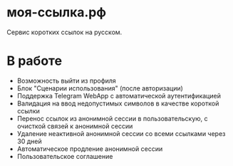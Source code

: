 # моя-ссылка.рф
Сервис коротких ссылок на русском.

# В работе

* Возможность выйти из профиля
* Блок "Сценарии использования" (после авторизации)
* Поддержка Telegram WebApp с автоматической аутентификацией
* Валидация на ввод недопустимых символов в качестве короткой ссылки
* Перенос ссылок из анонимной сессии в пользовательскую, с очисткой связей к анонимной сессии
* Удаление неактивной анонимной сессии со всеми ссылками через  30 дней
* Автоматическое продление анонимной сессии
* Пользовательское соглашение